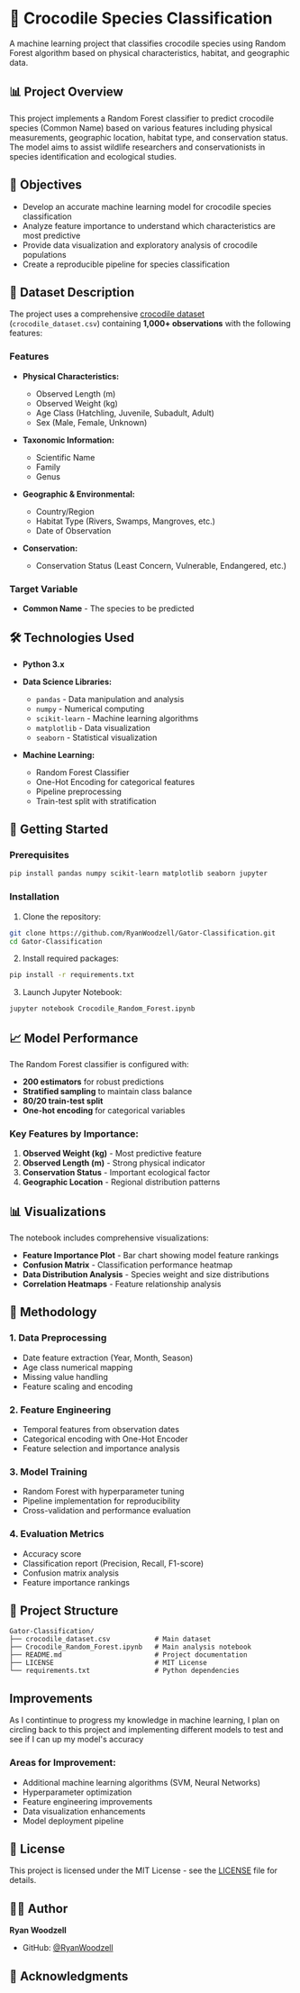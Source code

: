 # 🐊 Crocodile Species Classification

A machine learning project that classifies crocodile species using Random Forest algorithm based on physical characteristics, habitat, and geographic data.

## 📊 Project Overview

This project implements a Random Forest classifier to predict crocodile species (Common Name) based on various features including physical measurements, geographic location, habitat type, and conservation status. The model aims to assist wildlife researchers and conservationists in species identification and ecological studies.

## 🎯 Objectives

- Develop an accurate machine learning model for crocodile species classification
- Analyze feature importance to understand which characteristics are most predictive
- Provide data visualization and exploratory analysis of crocodile populations
- Create a reproducible pipeline for species classification

## 📁 Dataset Description

The project uses a comprehensive [crocodile dataset](https://www.kaggle.com/datasets/zadafiyabhrami/global-crocodile-species-dataset)
 (`crocodile_dataset.csv`) containing **1,000+ observations** with the following features:

### Features
- **Physical Characteristics:**
  - Observed Length (m)
  - Observed Weight (kg)
  - Age Class (Hatchling, Juvenile, Subadult, Adult)
  - Sex (Male, Female, Unknown)

- **Taxonomic Information:**
  - Scientific Name
  - Family
  - Genus

- **Geographic & Environmental:**
  - Country/Region
  - Habitat Type (Rivers, Swamps, Mangroves, etc.)
  - Date of Observation

- **Conservation:**
  - Conservation Status (Least Concern, Vulnerable, Endangered, etc.)

### Target Variable
- **Common Name** - The species to be predicted

## 🛠️ Technologies Used

- **Python 3.x**
- **Data Science Libraries:**
  - `pandas` - Data manipulation and analysis
  - `numpy` - Numerical computing
  - `scikit-learn` - Machine learning algorithms
  - `matplotlib` - Data visualization
  - `seaborn` - Statistical visualization

- **Machine Learning:**
  - Random Forest Classifier
  - One-Hot Encoding for categorical features
  - Pipeline preprocessing
  - Train-test split with stratification

## 🚀 Getting Started

### Prerequisites

```bash
pip install pandas numpy scikit-learn matplotlib seaborn jupyter
```

### Installation

1. Clone the repository:
```bash
git clone https://github.com/RyanWoodzell/Gator-Classification.git
cd Gator-Classification
```

2. Install required packages:
```bash
pip install -r requirements.txt
```

3. Launch Jupyter Notebook:
```bash
jupyter notebook Crocodile_Random_Forest.ipynb
```

## 📈 Model Performance

The Random Forest classifier is configured with:
- **200 estimators** for robust predictions
- **Stratified sampling** to maintain class balance
- **80/20 train-test split**
- **One-hot encoding** for categorical variables

### Key Features by Importance:
1. **Observed Weight (kg)** - Most predictive feature
2. **Observed Length (m)** - Strong physical indicator
3. **Conservation Status** - Important ecological factor
4. **Geographic Location** - Regional distribution patterns

## 📊 Visualizations

The notebook includes comprehensive visualizations:

- **Feature Importance Plot** - Bar chart showing model feature rankings
- **Confusion Matrix** - Classification performance heatmap
- **Data Distribution Analysis** - Species weight and size distributions
- **Correlation Heatmaps** - Feature relationship analysis

## 🔬 Methodology

### 1. Data Preprocessing
- Date feature extraction (Year, Month, Season)
- Age class numerical mapping
- Missing value handling
- Feature scaling and encoding

### 2. Feature Engineering
- Temporal features from observation dates
- Categorical encoding with One-Hot Encoder
- Feature selection and importance analysis

### 3. Model Training
- Random Forest with hyperparameter tuning
- Pipeline implementation for reproducibility
- Cross-validation and performance evaluation

### 4. Evaluation Metrics
- Accuracy score
- Classification report (Precision, Recall, F1-score)
- Confusion matrix analysis
- Feature importance rankings

## 📂 Project Structure

```
Gator-Classification/
├── crocodile_dataset.csv           # Main dataset
├── Crocodile_Random_Forest.ipynb   # Main analysis notebook
├── README.md                       # Project documentation
├── LICENSE                         # MIT License
└── requirements.txt                # Python dependencies
```

## Improvements
As I contintinue to progress my knowledge in machine learning, I plan on circling back to this project and implementing different models to test and see if I can up my model's accuracy

### Areas for Improvement:
- Additional machine learning algorithms (SVM, Neural Networks)
- Hyperparameter optimization
- Feature engineering improvements
- Data visualization enhancements
- Model deployment pipeline

## 📄 License

This project is licensed under the MIT License - see the [LICENSE](LICENSE) file for details.

## 👨‍💻 Author

**Ryan Woodzell**
- GitHub: [@RyanWoodzell](https://github.com/RyanWoodzell)

## 🙏 Acknowledgments



